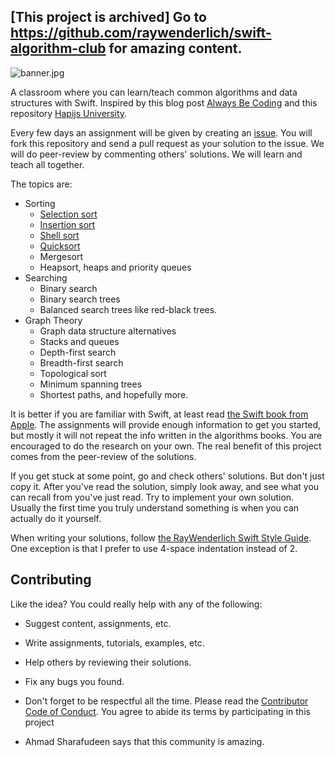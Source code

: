 ## [This project is archived] Go to https://github.com/raywenderlich/swift-algorithm-club for amazing content.

![banner.jpg](https://raw.githubusercontent.com/gmertk/SwiftAlgorithmsClassroom/master/images/banner.jpg)

A classroom where you can learn/teach common algorithms and data structures with Swift. Inspired by this blog post [Always Be Coding](https://medium.com/@davidbyttow/abc-always-be-coding-d5f8051afce2) and this repository [Hapijs University](https://github.com/hapijs/university).

Every few days an assignment will be given by creating an [issue](https://github.com/gmertk/SwiftAlgorithmsClassroom/issues). You will fork this repository and send a pull request as your solution to the issue. We will do peer-review by commenting others' solutions. We will learn and teach all together.

The topics are:

- Sorting
  - [Selection sort](https://github.com/gmertk/SwiftAlgorithmsClassroom/issues/2)
  - [Insertion sort](https://github.com/gmertk/SwiftAlgorithmsClassroom/issues/16)
  - [Shell sort](https://github.com/gmertk/SwiftAlgorithmsClassroom/issues/28)
  - [Quicksort](https://github.com/gmertk/SwiftAlgorithmsClassroom/issues/34)
  - Mergesort
  - Heapsort, heaps and priority queues
- Searching
  - Binary search
  - Binary search trees
  - Balanced search trees like red-black trees.
- Graph Theory
  - Graph data structure alternatives
  - Stacks and queues
  - Depth-first search
  - Breadth-first search
  - Topological sort
  - Minimum spanning trees
  - Shortest paths, and hopefully more.

It is better if you are familiar with Swift, at least read [the Swift book from Apple](https://itunes.apple.com/book/swift-programming-language/id881256329). The assignments will provide enough information to get you started, but mostly it will not repeat the info written in the algorithms books. You are encouraged to do the research on your own. The real benefit of this project comes from the peer-review of the solutions.

If you get stuck at some point, go and check others' solutions. But don't just copy it. After you've read the solution, simply look away, and see what you can recall from you've just read. Try to implement your own solution. Usually the first time you truly understand something is when you can actually do it yourself.

When writing your solutions, follow [the RayWenderlich Swift Style Guide](https://github.com/raywenderlich/swift-style-guide/). One exception is that I prefer to use 4-space indentation instead of 2.


## Contributing
Like the idea? You could really help with any of the following:

- Suggest content, assignments, etc.
- Write assignments, tutorials, examples, etc.
- Help others by reviewing their solutions.
- Fix any bugs you found.
- Don't forget to be respectful all the time. Please read the [Contributor Code of Conduct](https://github.com/gmertk/SwiftAlgorithmsClassroom/blob/master/COC.md). You agree to abide its terms by participating in this project

- Ahmad Sharafudeen says that this community is amazing.
